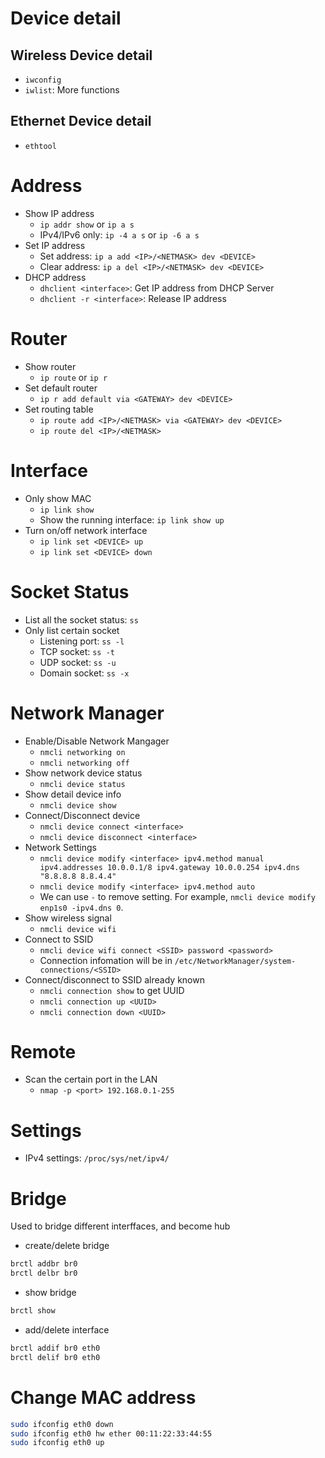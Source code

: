 # Device detail

## Wireless Device detail
* `iwconfig`
* `iwlist`: More functions

## Ethernet Device detail
* `ethtool`

# Address
* Show IP address
  - `ip addr show` or `ip a s`
  - IPv4/IPv6 only: `ip -4 a s` or `ip -6 a s`
* Set IP address
  - Set address: `ip a add <IP>/<NETMASK> dev <DEVICE>`
  - Clear address: `ip a del <IP>/<NETMASK> dev <DEVICE>`
* DHCP address
  - `dhclient <interface>`: Get IP address from DHCP Server
  - `dhclient -r <interface>`: Release IP address

# Router
* Show router
  - `ip route` or `ip r` 
* Set default router
  - `ip r add default via <GATEWAY> dev <DEVICE>`
* Set routing table
  - `ip route add <IP>/<NETMASK> via <GATEWAY> dev <DEVICE>`
  - `ip route del <IP>/<NETMASK>`

# Interface
* Only show MAC
  - `ip link show`
  - Show the running interface: `ip link show up`
* Turn on/off network interface
  - `ip link set <DEVICE> up`
  - `ip link set <DEVICE> down`

# Socket Status
* List all the socket status: `ss`
* Only list certain socket
  - Listening port: `ss -l`
  - TCP socket: `ss -t`
  - UDP socket: `ss -u`
  - Domain socket: `ss -x`

# Network Manager
* Enable/Disable Network Mangager
  - `nmcli networking on`
  - `nmcli networking off`
* Show network device status
  - `nmcli device status`
* Show detail device info
  - `nmcli device show`
* Connect/Disconnect device
  - `nmcli device connect <interface>`
  - `nmcli device disconnect <interface>`
* Network Settings
  - `nmcli device modify <interface> ipv4.method manual ipv4.addresses 10.0.0.1/8 ipv4.gateway 10.0.0.254 ipv4.dns "8.8.8.8 8.8.4.4"`
  - `nmcli device modify <interface> ipv4.method auto`
  - We can use `-` to remove setting. For example, `nmcli device modify enp1s0 -ipv4.dns 0`.
* Show wireless signal
  - `nmcli device wifi`
* Connect to SSID
  - `nmcli device wifi connect <SSID> password <password>`
  - Connection infomation will be in `/etc/NetworkManager/system-connections/<SSID>`
* Connect/disconnect to SSID already known
  - `nmcli connection show` to get UUID
  - `nmcli connection up <UUID>`
  - `nmcli connection down <UUID>`

# Remote
* Scan the certain port in the LAN
  - `nmap -p <port> 192.168.0.1-255`

# Settings
* IPv4 settings: `/proc/sys/net/ipv4/`

# Bridge

Used to bridge different interffaces, and become hub

* create/delete bridge
    
```bash
brctl addbr br0
brctl delbr br0
```
    
* show bridge
    
```bash
brctl show
```
    
* add/delete interface
    
```bash
brctl addif br0 eth0
brctl delif br0 eth0
```

# Change MAC address

```bash
sudo ifconfig eth0 down
sudo ifconfig eth0 hw ether 00:11:22:33:44:55
sudo ifconfig eth0 up
```
